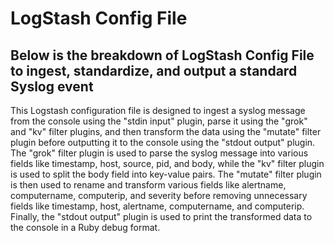 # LogStash Config File

<h2> Below is the breakdown of LogStash Config File to ingest, standardize, and output a standard Syslog event</h1>

<p> This Logstash configuration file is designed to ingest a syslog message from the console using the "stdin input" plugin, parse it using the "grok" and "kv" filter plugins, and then transform the data using the "mutate" filter plugin before outputting it to the console using the "stdout output" plugin. The "grok" filter plugin is used to parse the syslog message into various fields like timestamp, host, source, pid, and body, while the "kv" filter plugin is used to split the body field into key-value pairs. The "mutate" filter plugin is then used to rename and transform various fields like alertname, computername, computerip, and severity before removing unnecessary fields like timestamp, host, alertname, computername, and computerip. Finally, the "stdout output" plugin is used to print the transformed data to the console in a Ruby debug format. </p>
